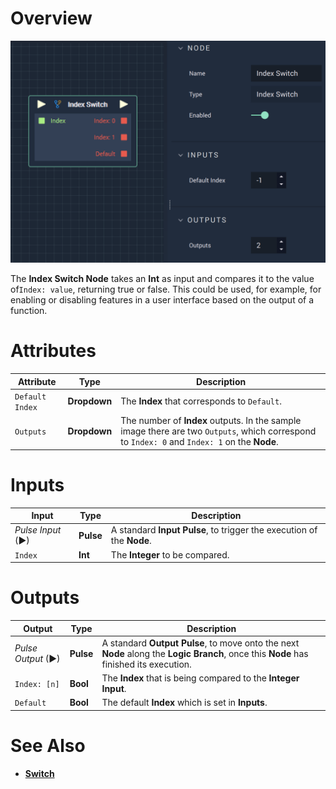 # Overview

![The Index Switch Node.](../../.gitbook/assets/indexswitch.png)



The **Index Switch Node** takes an **Int** as input and compares it to the value of`Index: value`, returning true or false. This could be used, for example, for enabling or disabling features in a user interface based on the output of a function.


# Attributes

|Attribute|Type|Description|
|---|---|---|
|`Default Index`|**Dropdown**|The **Index** that corresponds to `Default`.|
|`Outputs`|**Dropdown**|The number of **Index** outputs. In the sample image there are two `Outputs`, which correspond to `Index: 0` and `Index: 1` on the **Node**.|


# Inputs

|Input|Type|Description|
|---|---|---|
|*Pulse Input* (►)|**Pulse**|A standard **Input Pulse**, to trigger the execution of the **Node**.|
|`Index`|**Int**|The **Integer** to be compared.|



# Outputs

|Output|Type|Description|
|---|---|---|
|*Pulse Output* (►)|**Pulse**|A standard **Output Pulse**, to move onto the next **Node** along the **Logic Branch**, once this **Node** has finished its execution.|
|`Index: [n]`|**Bool**|The **Index** that is being compared to the **Integer** **Input**.|
|`Default`|**Bool**|The default **Index** which is set in **Inputs**.|


# See Also

* [**Switch**](switch.md)
